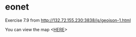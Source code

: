 # eonet
Exercise 7.9 from http://132.72.155.230:3838/js/geojson-1.html


You can view the map <[HERE](http://paulamegumi.github.io/eonet)>
